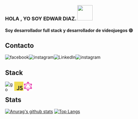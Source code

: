 ### HOLA , YO SOY EDWAR DIAZ. <img height="50" width="50" alt="" src="https://github.githubassets.com/images/mona-whisper.gif" />

#### Soy desarrollador full stack y desarrollador de videojuegos :smile:

## Contacto

[<img align="left" alt="facebook" src="https://img.shields.io/badge/facebook-%231877F2.svg?&style=for-the-badge&logo=facebook&logoColor=white" />][facebook]
[<img align="left" alt="instagram" src="https://img.shields.io/badge/gmail-D14836?&style=for-the-badge&logo=gmail&logoColor=white" />][gmail]
[<img align="left" alt="LinkedIn" src="https://img.shields.io/badge/linkedin-%230077B5.svg?&style=for-the-badge&logo=linkedin&logoColor=white" />][linkedin]
[<img align="left" alt="instagram" src="https://img.shields.io/badge/instagram-%23E4405F.svg?&style=for-the-badge&logo=instagram&logoColor=white" />][instagram]

<br>

## Stack

<img align="left" alt="go" width="30px" src="https://golang.org/lib/godoc/images/go-logo-blue.svg" />
<img align="left" alt="javascript" width="30px" src="https://raw.githubusercontent.com/github/explore/80688e429a7d4ef2fca1e82350fe8e3517d3494d/topics/javascript/javascript.png" />
<img align="left" alt="GraphQL" width="30px" src="https://raw.githubusercontent.com/github/explore/5c058a388828bb5fde0bcafd4bc867b5bb3f26f3/topics/graphql/graphql.png" />

<br>

## Stats

[![Anurag's github stats](https://github-readme-stats.vercel.app/api?username=BOTOOM&count_private=true&show_icons=true&theme=merko)](https://github.com/anuraghazra/github-readme-stats)
[![Top Langs](https://github-readme-stats.vercel.app/api/top-langs/?username=BOTOOM&layout=compact&theme=merko)](https://github.com/anuraghazra/github-readme-stats)






[facebook]:https://www.facebook.com/SR.BOTOM/
[gmail]:mailto:eddiazr@correo.udistrital.edu.co
[linkedin]: https://www.linkedin.com/in/edwar-diaz/
[instagram]:https://www.instagram.com/sr.botom/
